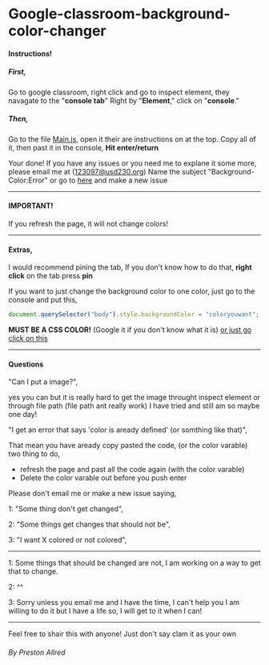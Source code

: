 # Google-classroom-background-color-changer
#### Instructions!

##### First,
Go to google classroom,
right click and go to inspect element,
they navagate to the "**console tab**" Right by "**Element**," click on "**console**."

##### Then,
Go to the file [Main.js](main.js), open it their are instructions on at the top.
Copy all of it,
then past it in the console,
**Hit enter/return**

Your done!
If you have any issues or you need me to explane it some more, please email me at (123097@usd230.org) Name the subject "Background-Color:Error" or go to [here](https://github.com/pred12/Google-classroom-background-color-changer/issues) and make a new issue

--------------------------------------------------

#### IMPORTANT!
If you refresh the page, it will not change colors!

----------------------------------------------------

#### Extras,
I would recommend pining the tab,
If you don't know how to do that, **right click** on the tab press **pin**

If you want to just change the background color to one color, just go to the console and put this, 
```javascript
document.querySelector("body").style.backgroundColor = "coloryouwant"; 
```
**MUST BE A CSS COLOR!** (Google it if you don't know what it is)
[or just go click on this](http://www.colors.commutercreative.com/grid/)


---------------------------------------------------

#### Questions

"Can I put a image?",

yes you can but it is really hard to get the image throught inspect element or through file path (file path ant really work)
I have tried and still am so maybe one day!



"I get an error that says 'color is aready defined' (or somthing like that)",

That mean you have aready copy pasted the code, (or the color varable) two thing to do,
  * refresh the page and past all the code again (with the color varable)
  * Delete the color varable out before you push enter 
  
Please don't email me or make a new issue saying,


1: "Some thing don't get changed", 


2: "Some things get changes that should not be",


3: "I want X colored or not colored",

------------------------------------------------------------------------------------------

1: Some things that should be changed are not, I am working on a way to get that to change.


2: ^^


3: Sorry unless you email me and I have the time, I can't help you I am willing to do it but I have a life so, I will get to it when I can!


-----------------------------------------------------------------------------

Feel free to shair this with anyone!
Just don't say clam it as your own

###### By Preston Allred
